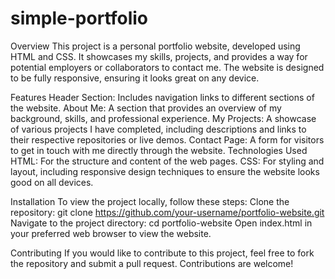 # simple-portfolio
Overview
This project is a personal portfolio website, developed using HTML and CSS. It showcases my skills, projects, and provides a way for potential employers or collaborators to contact me. The website is designed to be fully responsive, ensuring it looks great on any device.

Features
Header Section: Includes navigation links to different sections of the website.
About Me: A section that provides an overview of my background, skills, and professional experience.
My Projects: A showcase of various projects I have completed, including descriptions and links to their respective repositories or live demos.
Contact Page: A form for visitors to get in touch with me directly through the website.
Technologies Used
HTML: For the structure and content of the web pages.
CSS: For styling and layout, including responsive design techniques to ensure the website looks good on all devices.

Installation
To view the project locally, follow these steps:
Clone the repository:
git clone https://github.com/your-username/portfolio-website.git
Navigate to the project directory:
cd portfolio-website
Open index.html in your preferred web browser to view the website.

Contributing
If you would like to contribute to this project, feel free to fork the repository and submit a pull request. Contributions are welcome!








